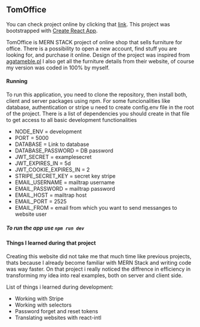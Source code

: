 ## TomOffice

You can check project online by clicking that [link](https://tomoffice.herokuapp.com/).
This project was bootstrapped with [Create React App](https://github.com/facebook/create-react-app).

TomOffice is MERN STACK project of online shop that sells furniture for office. There is a possibility to open a new account, find stuff you are looking for, and purchase it online. Design of the project was inspired from [agatameble.pl](https://www.agatameble.pl/) I also get all the furniture details from their website, of course my version was coded in 100% by myself.

#### Running

To run this application, you need to clone the repository, then install both, client and server packages using npm. For some funcionalities like database, authentication or stripe u need to create config.env file in the root of the project. There is a list of dependencies you should create in that file to get access to all basic development functionalities

- NODE_ENV = development
- PORT = 5000
- DATABASE = Link to database
- DATABASE_PASSWORD = DB password
- JWT_SECRET = examplesecret
- JWT_EXPIRES_IN = 5d
- JWT_COOKIE_EXPIRES_IN = 2
- STRIPE_SECRET_KEY = secret key stripe
- EMAIL_USERNAME = mailtrap username
- EMAIL_PASSWORD = mailtrap password
- EMAIL_HOST = mailtrap host
- EMAIL_PORT = 2525
- EMAIL_FROM = email from which you want to send messanges to website user

##### To run the app use `npm run dev`

#### Things I learned during that project

Creating this website did not take me that much time like previous projects, thats because I already become familiar with MERN Stack and writing code was way faster.
On that project i really noticed the diffrence in efficiency in transforming my idea into real examples, both on server and client side.

List of things i learned during development:

- Working with Stripe
- Working with selectors
- Password forget and reset tokens
- Translating websites with react-intl

